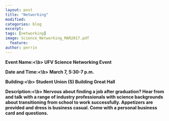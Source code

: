 ```yaml
---
layout: post
title: "Networking"
modified:
categories: blog
excerpt: 
tags: [networking]
image: Science_Networking_MAR2017.pdf
  feature: 
author: perrin
---
```


<b>Event Name:<\b> UFV Science Networking Event

<b>Date and Time:<\b> March 7, 5:30-7 p.m.

<b>Building:<\b> Student Union (S) Building Great Hall

<b>Description:<\b> Nervous about finding a job after graduation? Hear from and talk with a range of industry professionals with science backgrounds about transitioning from school to work successfully. Appetizers are provided and dress is business casual. Come with a personal business card and questions.
